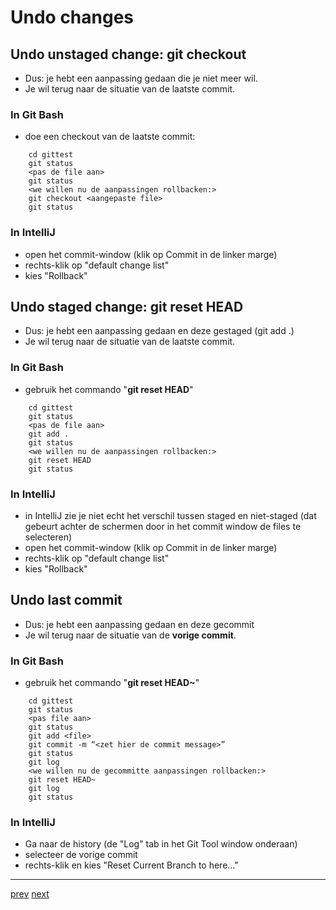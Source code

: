 # Undo changes 

## Undo unstaged change: git checkout 

* Dus: je hebt een aanpassing gedaan die je niet meer wil. 
* Je wil terug naar de situatie van de laatste commit.


### In Git Bash 
* doe een checkout van de laatste commit: 

```
    cd gittest
    git status
    <pas de file aan>
    git status
    <we willen nu de aanpassingen rollbacken:> 
    git checkout <aangepaste file>
    git status
```

### In IntelliJ 
* open het commit-window (klik op Commit in de linker marge)
* rechts-klik op "default change list"
* kies "Rollback" 

## Undo staged change: git reset HEAD 

* Dus: je hebt een aanpassing gedaan en deze gestaged (git add .)
* Je wil terug naar de situatie van de laatste commit.

### In Git Bash
* gebruik het commando "**git reset HEAD**"

```
    cd gittest
    git status
    <pas de file aan>
    git add . 
    git status
    <we willen nu de aanpassingen rollbacken:> 
    git reset HEAD
    git status
```

### In IntelliJ
* in IntelliJ zie je niet echt het verschil tussen staged en niet-staged (dat gebeurt achter de schermen door in het commit window de files te selecteren)
* open het commit-window (klik op Commit in de linker marge)
* rechts-klik op "default change list"
* kies "Rollback"


## Undo last commit

* Dus: je hebt een aanpassing gedaan en deze gecommit
* Je wil terug naar de situatie van de **vorige commit**.

### In Git Bash
* gebruik het commando "**git reset HEAD~**"
```
    cd gittest
    git status
    <pas file aan>
    git status
    git add <file>
    git commit -m “<zet hier de commit message>”
    git status
    git log
    <we willen nu de gecommitte aanpassingen rollbacken:> 
    git reset HEAD~
    git log
    git status
```

### In IntelliJ
* Ga naar de history (de "Log" tab in het Git Tool window onderaan)
* selecteer de vorige commit 
* rechts-klik en kies "Reset Current Branch to here..."

---
[prev](02_go_back_in_time.md)
[next]()
